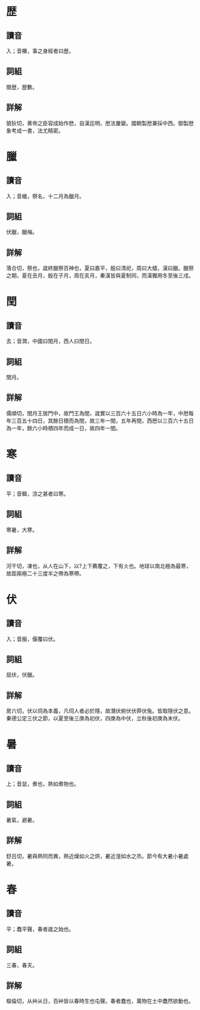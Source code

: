 # 歴

## 讀音
入；音櫟，事之身經者曰歴。

## 詞組
閱歴，歴數。

## 詳解
狼狄切，黄帝之臣容成始作厯，自漢迄明，厯法屢變。國朝製厯兼採中西。御製厯象考成一書，法尤精密。

# 臘

## 讀音
入；音蠟，祭名，十二月為臘月。

## 詞組
伏臘，臘梅。

## 詳解
落合切，祭也，𡻕終臘祭百神也，夏曰嘉平，殷曰清祀，周曰大蜡，漢曰臘。臘祭之期，夏在丑月，殷在子月，周在亥月，秦漢皆與夏制同，而漢獨用冬至後三戌。

# 閏

## 讀音
去；音潤，中國曰閏月，西人曰閏日。

## 詞組
閏月。

## 詳解
儒順切，閏月王居門中，故門王為閏，𡻕實以三百六十五日六小時為一年，中厯每年三百五十四日，其餘日積而為閏，故三年一閏，五年再閏，西厯以三百六十五日為一年，餘六小時積四年而成一日，故四年一閏。

# 寒

## 讀音
平；音韓，涼之甚者曰寒。

## 詞組
寒暑，大寒。

## 詳解
河干切，凍也，从人在山下，以?上下薦覆之，下有仌也。地球以南北極為最寒，故距兩極二十三度半之帶為寒帶。

# 伏

## 讀音
入；音服，偃覆曰伏。

## 詞組
屈伏，伏臘。

## 詳解
房六切，伏以伺為本義，凡伺人者必於隱，故潛伏俯伏伏莽伏兔。皆取隱伏之意。秦德公定三伏之節，以夏至後三庚為初伏，四庚為中伏，立秋後初庚為末伏。

# 暑

## 讀音
上；音鼠，煮也，熱如煮物也。

## 詞組
暑氣，避暑。

## 詳解
舒吕切，暑與熱同而異，熱近燥如火之烘，暑近溼如水之烝。節今有大暑小暑處暑。

# 春

## 讀音
平；蠢平聲，春者𡻕之始也。

## 詞組
三春，春天。

## 詳解
樞倫切，从艸从日，百艸皆以春時生也屯聲。春者蠢也，萬物在土中蠢然欲動也。
